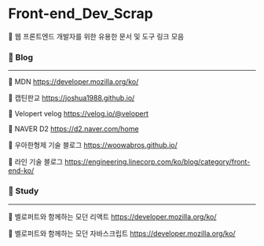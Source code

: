 # Front-end_Dev_Scrap
📌 웹 프론트엔드 개발자를 위한 유용한 문서 및 도구 링크 모음



### 📄 Blog
---

📄 MDN https://developer.mozilla.org/ko/

📄 캡틴판교 https://joshua1988.github.io/

📄 Velopert velog  https://velog.io/@velopert

📄 NAVER D2 https://d2.naver.com/home

📄 우아한형제 기술 블로그 https://woowabros.github.io/

📄 라인 기술 블로그 https://engineering.linecorp.com/ko/blog/category/front-end-ko/



### 📄 Study
---

📄 벨로퍼트와 함께하는 모던 리액트 https://developer.mozilla.org/ko/

📄 벨로퍼트와 함께하는 모던 자바스크립트 https://developer.mozilla.org/ko/
